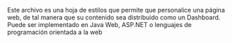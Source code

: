 Este archivo es una hoja de estilos que permite que personalice una página web, de tal manera que su contenido sea distribuido como un Dashboard. Puede ser implementado en Java Web, ASP.NET o lenguajes de programación orientada a la web

